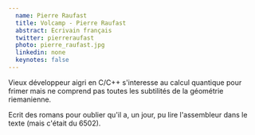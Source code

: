 ```yaml
---
  name: Pierre Raufast
  title: Volcamp - Pierre Raufast
  abstract: Ecrivain français
  twitter: pierreraufast
  photo: pierre_raufast.jpg
  linkedin: none
  keynotes: false
---
```

Vieux développeur aigri en C/C++ s'interesse au calcul quantique pour frimer mais ne comprend pas toutes les subtilités de la géométrie riemanienne. 

Ecrit des romans pour oublier qu'il a, un jour, pu lire l'assembleur dans le texte (mais c'était du 6502).